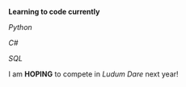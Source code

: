 **Learning to code currently**

_Python_

_C#_

_SQL_

I am **HOPING** to compete in _Ludum Dare_ next year!

